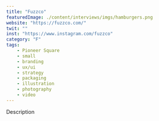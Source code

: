 ```yaml
---
title: "Fuzzco"
featuredImage: ./content/interviews/imgs/hamburgers.png
website: "https://fuzzco.com/"
twit: ""
inst: "https://www.instagram.com/fuzzco"
category: "F"
tags:
    - Pioneer Square
    - small
    - branding
    - ux/ui
    - strategy
    - packaging
    - illustration
    - photography
    - video
---
```


Description
